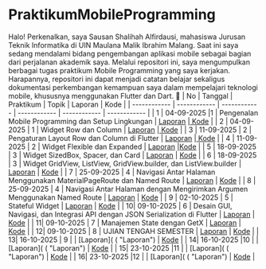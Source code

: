 # PraktikumMobileProgramming
Halo! Perkenalkan, saya Sausan Shalihah Alfirdausi, mahasiswa Jurusan Teknik Informatika di UIN Maulana Malik Ibrahim Malang. Saat ini saya sedang mendalami bidang pengembangan aplikasi mobile sebagai bagian dari perjalanan akademik saya. Melalui repositori ini, saya mengumpulkan berbagai tugas praktikum Mobile Programming yang saya kerjakan. Harapannya, repositori ini dapat menjadi catatan belajar sekaligus dokumentasi perkembangan kemampuan saya dalam mempelajari teknologi mobile, khususnya menggunakan Flutter dan Dart. 🚀
| No | Tanggal | Praktikum | Topik | Laporan | Kode |
| ------------ | ------------ | ------------ | ------------ | ------------ | ------------ |
| 1  | 04-09-2025  |1 | Pengenalan Mobile Programming dan Setup Lingkungan  | [Laporan](https://drive.google.com/drive/folders/1EdiTfVHfFCVsiuSI0aJi5gixBjVNlwia?hl=id "Laporan") |[ Kode](https://drive.google.com/drive/folders/1EdiTfVHfFCVsiuSI0aJi5gixBjVNlwia?hl=id " Kode")  |
| 2 | 04-09-2025  | 1 | Widget Row dan Column | [Laporan](https://drive.google.com/drive/folders/1mKM7glL2ZXVnXBX3cT3vcq1hYmKjF0L9?hl=id "Laporan") |[ Kode](https://drive.google.com/drive/folders/1mKM7glL2ZXVnXBX3cT3vcq1hYmKjF0L9?hl=id " Kode")  |
| 3 | 11-09-2025 | 2 | Pengaturan Layout Row dan Column di Flutter | [Laporan](https://docs.google.com/document/d/1FUt8e_Z6xSab2X0Ejk9LNX2-_RkSTbNI/edit "Laporan")  |[ Kode](https://github.com/sausansa/PraktikumPemrogramanMobile/blob/main/main.dart " Kode")   |
| 4 | 11-09-2025 | 2 | Widget Flexible dan Expanded | [Laporan](https://docs.google.com/document/d/14EIS6CFoWV64ZWZNOUiE7HRtbyUIfD9b/edit?usp=sharing&ouid=106574018275838843826&rtpof=true&sd=true "Laporan")  |[Kode](https://github.com/sausansa/Moudul-4 " Kode")    |
| 5 | 18-09-2025 | 3 | Widget SizedBox, Spacer, dan Card  |   [Laporan](https://docs.google.com/document/d/1WLR_Tx-yf0-Esst5xaHYuiL3FvCDeJgY/edit "Laporan")  | [ Kode](https://github.com/sausansa/Modul-5 " Kode")  |
| 6 | 18-09-2025 | 3 | Widget GridView, ListView, GridView.builder, dan ListView.builder  |  [Laporan](https://docs.google.com/document/d/1TKvnNpMsoxsHY_hQYh93eO7sz4QIymoO/edit "Laporan")  |  [ Kode](https://github.com/sausansa/Modul-6 " Kode")   |
| 7 | 25-09-2025 | 4 | Navigasi Antar Halaman Menggunakan MaterialPageRoute dan Named Route  |  [Laporan](https://docs.google.com/document/d/14cy3I3m2CzTlKlTVba3UQ1tAvllnMDnX/edit "Laporan")  |  [ Kode](https://github.com/sausansa/Modul-7 " Kode")  |
| 8 | 25-09-2025 | 4 | Navigasi Antar Halaman dengan Mengirimkan Argumen Menggunakan Named Route  |  [Laporan](https://docs.google.com/document/d/1RAphf-edgsguoOUBG9WL3b3_Btt6ucao/edit "Laporan")  | [ Kode](https://github.com/sausansa/Modul-8 " Kode")  |
| 9 | 02-10-2025 | 5 | Stateful Widget  | [Laporan](https://docs.google.com/document/d/1atHcPsg0qCYbZnmq_-mAjj8Ue039eG71/edit?usp=sharing&ouid=106574018275838843826&rtpof=true&sd=true"Laporan")  | [ Kode](https://github.com/sausansa/Modul-9  " Kode") |
| 10| 09-10-2025 | 6 | Desain GUI, Navigasi, dan Integrasi API dengan JSON Serialization di Flutter  | [Laporan](https://docs.google.com/document/d/1CKKrOqLsAEkDnEB5tGQkj3Iyn3d3Mo1f/edit?usp=sharing&ouid=106574018275838843826&rtpof=true&sd=true "Laporan")  | [ Kode](https://github.com/sausansa/Modul-10  " Kode") |
| 11| 09-10-2025 | 7 | Manajemen State dengan GetX  | [Laporan](https://docs.google.com/document/d/1sV3lFISou7QplZsc74Nt2u2wL2gIAyTY/edit?usp=sharing&ouid=106574018275838843826&rtpof=true&sd=true"Laporan")  | [ Kode](https://github.com/sausansa/Modul-11  " Kode")  |
| 12| 09-10-2025 | 8 | UJIAN TENGAH SEMESTER  | [Laporan](https://drive.google.com/drive/folders/15H7CRJnHuKX1xHpt1qFhN__L60QMtKJF?usp=sharing "Laporan")  | [ Kode](https://github.com/sausansa/UTS  " Kode")  |
| 13| 16-10-2025 | 9 |   | [Laporan]( ( "Laporan")  | [ Kode](https://github.com/sausansa/Modul-13  " Kode")  |
| 14| 16-10-2025 |10 |   | [Laporan]( ( "Laporan")  | [ Kode](https://github.com/sausansa/Modul-14  " Kode")  |
| 15| 23-10-2025 |11 |   | [Laporan]( ( "Laporan")  | [ Kode](https://github.com/sausansa/Modul-15  " Kode")  |
| 16| 23-10-2025 |12 |   |  [Laporan]( ( "Laporan") | [ Kode](https://github.com/sausansa/Modul-16  " Kode")  |
